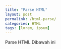 ```yaml
---
title: "Parse HTML"
layout: post
permalink: /html-parse/
categories: HTML
tags: [lorem, ipsum]
---
```

Parse HTML Dibawah ini
